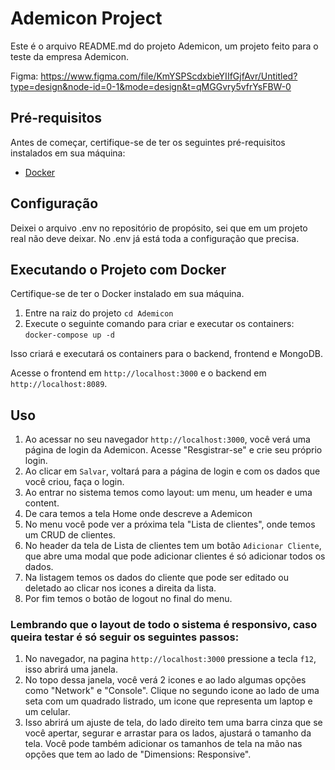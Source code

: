 # Ademicon Project

Este é o arquivo README.md do projeto Ademicon, um projeto feito para o teste da empresa Ademicon.

Figma: https://www.figma.com/file/KmYSPScdxbieYIIfGjfAvr/Untitled?type=design&node-id=0-1&mode=design&t=qMGGvry5vfrYsFBW-0

## Pré-requisitos

Antes de começar, certifique-se de ter os seguintes pré-requisitos instalados em sua máquina:

- [Docker](https://www.docker.com/)

## Configuração

Deixei o arquivo .env no repositório de propósito, sei que em um projeto real não deve deixar. No .env já está toda a configuração que precisa.

## Executando o Projeto com Docker

Certifique-se de ter o Docker instalado em sua máquina.

1. Entre na raiz do projeto `cd Ademicon`
2. Execute o seguinte comando para criar e executar os containers: `docker-compose up -d`

Isso criará e executará os containers para o backend, frontend e MongoDB.

Acesse o frontend em `http://localhost:3000` e o backend em `http://localhost:8089`.

## Uso

1. Ao acessar no seu navegador `http://localhost:3000`, você verá uma página de login da Ademicon. Acesse "Resgistrar-se" e crie seu próprio login.
2. Ao clicar em `Salvar`, voltará para a página de login e com os dados que você criou, faça o login.
3. Ao entrar no sistema temos como layout: um menu, um header e uma content.
4. De cara temos a tela Home onde descreve a Ademicon
5. No menu você pode ver a próxima tela "Lista de clientes", onde temos um CRUD de clientes.
6. No header da tela de Lista de clientes tem um botão `Adicionar Cliente`, que abre uma modal que pode adicionar clientes é só adicionar todos os dados.
7. Na listagem temos os dados do cliente que pode ser editado ou deletado ao clicar nos icones a direita da lista.
8. Por fim temos o botão de logout no final do menu.

### Lembrando que o layout de todo o sistema é responsivo, caso queira testar é só seguir os seguintes passos:

1. No navegador, na pagina `http://localhost:3000` pressione a tecla `f12`, isso abrirá uma janela.
2. No topo dessa janela, você verá 2 icones e ao lado algumas opções como "Network" e "Console". Clique no segundo icone ao lado de uma seta com um quadrado listrado, um icone que representa um laptop e um celular.
3. Isso abrirá um ajuste de tela, do lado direito tem uma barra cinza que se você apertar, segurar e arrastar para os lados, ajustará o tamanho da tela. Você pode também adicionar os tamanhos de tela na mão nas opções que tem ao lado de "Dimensions: Responsive".
